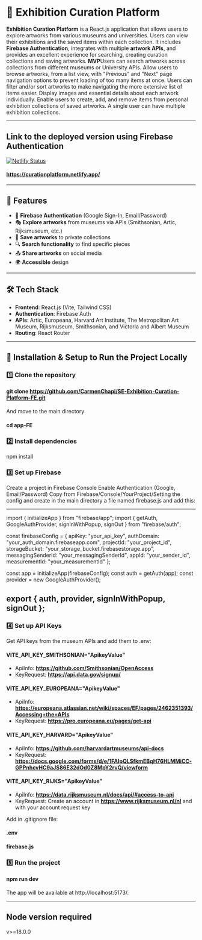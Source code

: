# 🎨 Exhibition Curation Platform



**Exhibition Curation Platform** is a React.js application that allows users to explore artworks from various museums and universities. Users can view their exhibitions and the saved items within each collection. It includes **Firebase Authentication**, integrates with multiple **artwork APIs**, and provides an excellent experience for searching, creating curation collections and saving artworks.
**MVP**Users can search artworks across collections from different museums or University APIs. Allow users to browse artworks, from a list view, with "Previous" and "Next" page navigation options to prevent loading of too many items at once.
Users can filter and/or sort artworks to make navigating the more extensive list of items easier.
Display images and essential details about each artwork individually.
Enable users to create, add, and remove items from personal exhibition collections of saved artworks. A single user can have multiple exhibition collections.


---

## Link to the deployed version using Firebase Authentication
[![Netlify Status](https://api.netlify.com/api/v1/badges/18dd1137-9cf1-4dcb-912a-f482cff0dead/deploy-status)](https://app.netlify.com/sites/curationplatform/deploys)
#### https://curationplatform.netlify.app/

---

## 🚀 Features

- 🔑 **Firebase Authentication** (Google Sign-In, Email/Password)
- 🎭 **Explore artworks** from museums via APIs (Smithsonian, Artic, Rijksmuseum, etc.)
- 📌 **Save artworks** to private collections
- 🔍 **Search functionality** to find specific pieces
- 📤 **Share artworks** on social media
- 🌍 **Accessible** design

---

## 🛠️ Tech Stack

- **Frontend**: React.js (Vite, Tailwind CSS)
- **Authentication**: Firebase Auth
- **APIs**:  Artic, Europeana, Harvard Art Institute, The Metropolitan Art Museum, Rijksmuseum, Smithsonian, and Victoria and Albert Museum
- **Routing**: React Router

---

## 🔧 Installation & Setup to Run the Project Locally

### 1️⃣ **Clone the repository**

#### git clone https://github.com/CarmenChapi/SE-Exhibition-Curation-Platform-FE.git
And move to the main directory
#### cd app-FE 


### 2️⃣ Install dependencies

npm install

### 3️⃣ Set up Firebase
Create a project in Firebase Console
Enable Authentication (Google, Email/Password)
Copy from Firebase/Console/YourProject/Setting the config and create in the main directory a file named firebase.js and add this:

---

import { initializeApp } from "firebase/app";
import { getAuth, GoogleAuthProvider, signInWithPopup, signOut } from "firebase/auth";


const firebaseConfig = {
  apiKey: "your_api_key",
  authDomain: "your_auth_domain.firebaseapp.com",
  projectId: "your_project_id",
  storageBucket: "your_storage_bucket.firebasestorage.app",
  messagingSenderId: "your_messagingSenderId",
  appId: "your_sender_id",
  measurementId: "your_measurementId"
};

const app = initializeApp(firebaseConfig);
const auth = getAuth(app);
const provider = new GoogleAuthProvider();

export { auth, provider, signInWithPopup, signOut };
---



### 4️⃣ Set up API Keys
Get API keys from the museum APIs and add them to .env:

#### VITE_API_KEY_SMITHSONIAN="ApikeyValue"
- ApiInfo: **https://github.com/Smithsonian/OpenAccess**
- KeyRequest: **https://api.data.gov/signup/**

#### VITE_API_KEY_EUROPEANA="ApikeyValue"
- ApiInfo: **https://europeana.atlassian.net/wiki/spaces/EF/pages/2462351393/Accessing+the+APIs**
- KeyRequest: **https://pro.europeana.eu/pages/get-api**

#### VITE_API_KEY_HARVARD="ApikeyValue"
- ApiInfo: **https://github.com/harvardartmuseums/api-docs**
- KeyRequest: **https://docs.google.com/forms/d/e/1FAIpQLSfkmEBqH76HLMMiCC-GPPnhcvHC9aJS86E32dOd0Z8MpY2rvQ/viewform**

#### VITE_API_KEY_RIJKS="ApikeyValue"
- ApiInfo: **https://data.rijksmuseum.nl/docs/api/#access-to-api**
- KeyRequest: Create an account in **https://www.rijksmuseum.nl/nl** and with your account request key


Add in .gitignore file:
#### .env
#### firebase.js

### 5️⃣ Run the project

#### npm run dev
The app will be available at http://localhost:5173/.

---

## Node version required
v>=18.0.0
